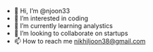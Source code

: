 - 👋 Hi, I’m @njoon33
- 👀 I’m interested in coding
- 🌱 I’m currently learning analystics
- 💞️ I’m looking to collaborate on startups
- 📫 How to reach me nikhiljoon38@gmail.com

<!---
njoon33/njoon33 is a ✨ special ✨ repository because its `README.md` (this file) appears on your GitHub profile.
You can click the Preview link to take a look at your changes.
--->
